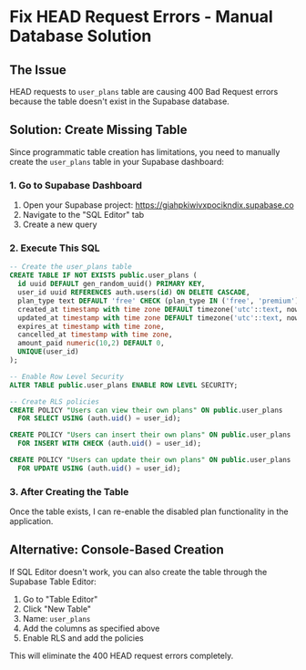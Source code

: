 # Fix HEAD Request Errors - Manual Database Solution

## The Issue
HEAD requests to `user_plans` table are causing 400 Bad Request errors because the table doesn't exist in the Supabase database.

## Solution: Create Missing Table

Since programmatic table creation has limitations, you need to manually create the `user_plans` table in your Supabase dashboard:

### 1. Go to Supabase Dashboard
1. Open your Supabase project: https://giahpkiwivxpocikndix.supabase.co
2. Navigate to the "SQL Editor" tab
3. Create a new query

### 2. Execute This SQL
```sql
-- Create the user_plans table
CREATE TABLE IF NOT EXISTS public.user_plans (
  id uuid DEFAULT gen_random_uuid() PRIMARY KEY,
  user_id uuid REFERENCES auth.users(id) ON DELETE CASCADE,
  plan_type text DEFAULT 'free' CHECK (plan_type IN ('free', 'premium')),
  created_at timestamp with time zone DEFAULT timezone('utc'::text, now()) NOT NULL,
  updated_at timestamp with time zone DEFAULT timezone('utc'::text, now()) NOT NULL,
  expires_at timestamp with time zone,
  cancelled_at timestamp with time zone,
  amount_paid numeric(10,2) DEFAULT 0,
  UNIQUE(user_id)
);

-- Enable Row Level Security
ALTER TABLE public.user_plans ENABLE ROW LEVEL SECURITY;

-- Create RLS policies
CREATE POLICY "Users can view their own plans" ON public.user_plans
  FOR SELECT USING (auth.uid() = user_id);

CREATE POLICY "Users can insert their own plans" ON public.user_plans
  FOR INSERT WITH CHECK (auth.uid() = user_id);

CREATE POLICY "Users can update their own plans" ON public.user_plans
  FOR UPDATE USING (auth.uid() = user_id);
```

### 3. After Creating the Table
Once the table exists, I can re-enable the disabled plan functionality in the application.

## Alternative: Console-Based Creation
If SQL Editor doesn't work, you can also create the table through the Supabase Table Editor:
1. Go to "Table Editor" 
2. Click "New Table"
3. Name: `user_plans`
4. Add the columns as specified above
5. Enable RLS and add the policies

This will eliminate the 400 HEAD request errors completely.